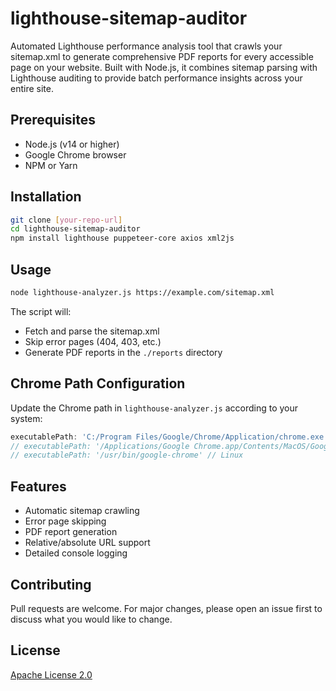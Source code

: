 # lighthouse-sitemap-auditor

Automated Lighthouse performance analysis tool that crawls your sitemap.xml to generate comprehensive PDF reports for every accessible page on your website. Built with Node.js, it combines sitemap parsing with Lighthouse auditing to provide batch performance insights across your entire site.

## Prerequisites

- Node.js (v14 or higher)
- Google Chrome browser
- NPM or Yarn

## Installation

```bash
git clone [your-repo-url]
cd lighthouse-sitemap-auditor
npm install lighthouse puppeteer-core axios xml2js
```

## Usage

```bash
node lighthouse-analyzer.js https://example.com/sitemap.xml
```

The script will:
- Fetch and parse the sitemap.xml
- Skip error pages (404, 403, etc.)
- Generate PDF reports in the `./reports` directory

## Chrome Path Configuration

Update the Chrome path in `lighthouse-analyzer.js` according to your system:

```javascript
executablePath: 'C:/Program Files/Google/Chrome/Application/chrome.exe' // Windows
// executablePath: '/Applications/Google Chrome.app/Contents/MacOS/Google Chrome' // macOS
// executablePath: '/usr/bin/google-chrome' // Linux
```

## Features

- Automatic sitemap crawling
- Error page skipping
- PDF report generation
- Relative/absolute URL support
- Detailed console logging

## Contributing

Pull requests are welcome. For major changes, please open an issue first to discuss what you would like to change.

## License

[Apache License 2.0](http://www.apache.org/licenses/LICENSE-2.0)
